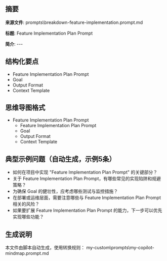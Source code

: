 ## 摘要

**来源文件**: prompts\breakdown-feature-implementation.prompt.md

**标题**: Feature Implementation Plan Prompt

**简介**: ---

## 结构化要点

- Feature Implementation Plan Prompt
- Goal
- Output Format
- Context Template

## 思维导图格式

- Feature Implementation Plan Prompt
  - Feature Implementation Plan Prompt
  - Goal
  - Output Format
  - Context Template

## 典型示例问题（自动生成，示例5条）

- 如何在项目中实现 "Feature Implementation Plan Prompt" 的关键部分？
- 关于 Feature Implementation Plan Prompt，有哪些常见的实现陷阱和规避策略？
- 为确保 Goal 的健壮性，应考虑哪些测试与监控措施？
- 在部署或运维层面，需要注意哪些与 Feature Implementation Plan Prompt 相关的风险？
- 如果要扩展 Feature Implementation Plan Prompt 的能力，下一步可以优先实现哪些功能？

## 生成说明

本文件由脚本自动生成，使用转换规则： my-custom\prompts\my-copilot-mindmap.prompt.md
